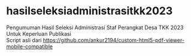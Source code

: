 # hasilseleksiadministrasitkk2023
Pengumuman Hasil Seleksi Administrasi Staf Perangkat Desa TKK 2023
<br/>Untuk Keperluan Publikasi
<br/>Script asli dari https://github.com/ankur2194/custom-html5-pdf-viewer-mobile-compatible
